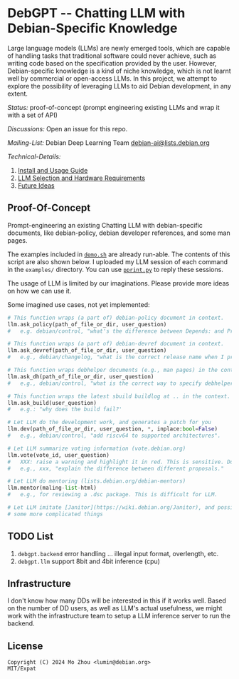 # DebGPT -- Chatting LLM with Debian-Specific Knowledge

Large language models (LLMs) are newly emerged tools, which are capable of
handling tasks that traditional software could never achieve, such as writing
code based on the specification provided by the user. However, Debian-specific
knowledge is a kind of niche knowledge, which is not learnt well by commercial
or open-access LLMs. In this project, we attempt to explore the possibility
of leveraging LLMs to aid Debian development, in any extent.

*Status:* proof-of-concept (prompt engineering existing LLMs and wrap it with a set of API)

*Discussions:* Open an issue for this repo.

*Mailing-List:* Debian Deep Learning Team <debian-ai@lists.debian.org>

*Technical-Details:*

1. [Install and Usage Guide](doc/install-and-usage.md)
1. [LLM Selection and Hardware Requirements](doc/llm-selection.md)
1. [Future Ideas](doc/ideas.md)

## Proof-Of-Concept

Prompt-engineering an existing Chatting LLM with debian-specific documents,
like debian-policy, debian developer references, and some man pages.

The examples included in [`demo.sh`](demo.sh) are already run-able.
The contents of this script are also shown below.
I uploaded my LLM session of each command in the `examples/` directory.
You can use [`pprint.py`](pprint.py) to reply these sessions.

The usage of LLM is limited by our imaginations. Please provide more
ideas on how we can use it.

Some imagined use cases, not yet implemented:


```python
# This function wraps (a part of) debian-policy document in context.
llm.ask_policy(path_of_file_or_dir, user_question)
#   e.g. debian/control, "what's the difference between Depends: and Pre-Depends: ?"

# This function wraps (a part of) debian-devref document in context.
llm.ask_devref(path_of_file_or_dir, user_question)
#   e.g., debian/changelog, "what is the correct release name when I prepare the upload for Debian stable? bookworm? stable? bookworm-proposed-updates? or anything else?"

# This function wraps debhelper documents (e.g., man pages) in the context.
llm.ask_dh(path_of_file_or_dir, user_question)
#   e.g., debian/control, "what is the correct way to specify debhelper dependency with compat level 13?"

# This function wraps the latest sbuild buildlog at .. in the context.
llm.ask_build(user_question)
#   e.g.: "why does the build fail?'

# Let LLM do the development work, and generates a patch for you
llm.dev(path_of_file_or_dir, user_question, *, inplace:bool=False)
#   e.g., debian/control, "add riscv64 to supported architectures".

# Let LLM summarize voting information (vote.debian.org)
llm.vote(vote_id, user_question)
#   XXX: raise a warning and highlight it in red. This is sensitive. Do not make your vote decision based on LLM's outputs.
#   e.g., xxx, "explain the difference between different proposals."

# Let LLM do mentoring (lists.debian.org/debian-mentors)
llm.mentor(maling-list-html)
#   e.g., for reviewing a .dsc package. This is difficult for LLM.

# Let LLM imitate [Janitor](https://wiki.debian.org/Janitor), and possibly do
# some more complicated things
```

## TODO List

1. `debgpt.backend` error handling ... illegal input format, overlength, etc.
2. `debgpt.llm` support 8bit and 4bit inference (cpu)

## Infrastructure

I don't know how many DDs will be interested in this if it works well.
Based on the number of DD users, as well as LLM's actual usefulness, we might work with the infrastructure team to setup a LLM inference server to run the backend.

## License

```
Copyright (C) 2024 Mo Zhou <lumin@debian.org>
MIT/Expat
```
